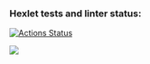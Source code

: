 ### Hexlet tests and linter status:
[![Actions Status](https://github.com/mozhaev94/frontend-project-lvl1/workflows/hexlet-check/badge.svg)](https://github.com/mozhaev94/frontend-project-lvl1/actions)

<a href="https://codeclimate.com/github/codeclimate/codeclimate/maintainability"><img src="https://api.codeclimate.com/v1/badges/a99a88d28ad37a79dbf6/maintainability" /></a>
